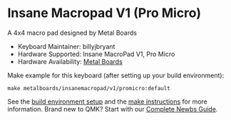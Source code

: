 # Insane Macropad V1 (Pro Micro)

A 4x4 macro pad designed by Metal Boards

* Keyboard Maintainer: billyjbryant
* Hardware Supported: Insane MacroPad V1, Pro Micro
* Hardware Availability: [Metal Boards](https://github.com/MetalBoards)

Make example for this keyboard (after setting up your build environment):

    make metalboards/insanemacropad/v1/promicro:default

See the [build environment setup](https://docs.qmk.fm/#/getting_started_build_tools) and the [make instructions](https://docs.qmk.fm/#/getting_started_make_guide) for more information. Brand new to QMK? Start with our [Complete Newbs Guide](https://docs.qmk.fm/#/newbs).
